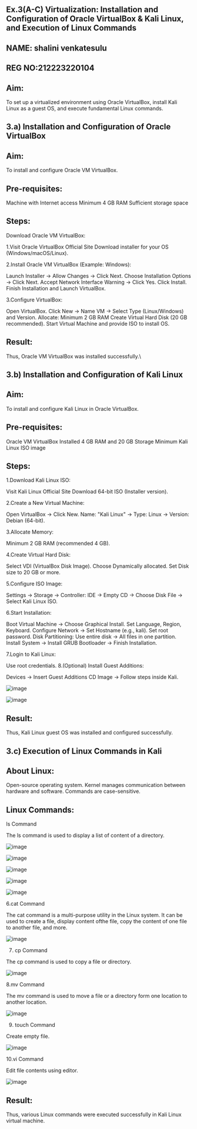 ## Ex.3(A-C) Virtualization: Installation and Configuration of Oracle VirtualBox & Kali Linux, and Execution of Linux Commands
## NAME: shalini venkatesulu
## REG NO:212223220104
## Aim:
To set up a virtualized environment using Oracle VirtualBox, install Kali Linux as a guest OS, and execute fundamental Linux commands.

## 3.a) Installation and Configuration of Oracle VirtualBox
## Aim:
To install and configure Oracle VM VirtualBox.

## Pre-requisites:
Machine with Internet access
Minimum 4 GB RAM
Sufficient storage space

## Steps:
Download Oracle VM VirtualBox:

1.Visit Oracle VirtualBox Official Site
Download installer for your OS (Windows/macOS/Linux).

2.Install Oracle VM VirtualBox (Example: Windows):

Launch Installer → Allow Changes → Click Next.
Choose Installation Options → Click Next.
Accept Network Interface Warning → Click Yes.
Click Install.
Finish Installation and Launch VirtualBox.

3.Configure VirtualBox:

Open VirtualBox.
Click New → Name VM → Select Type (Linux/Windows) and Version.
Allocate:
Minimum 2 GB RAM
Create Virtual Hard Disk (20 GB recommended).
Start Virtual Machine and provide ISO to install OS.

## Result:

Thus, Oracle VM VirtualBox was installed successfully.\

## 3.b) Installation and Configuration of Kali Linux
## Aim:
To install and configure Kali Linux in Oracle VirtualBox.

## Pre-requisites:
Oracle VM VirtualBox Installed
4 GB RAM and 20 GB Storage Minimum
Kali Linux ISO image
## Steps:
1.Download Kali Linux ISO:

Visit Kali Linux Official Site
Download 64-bit ISO (Installer version).

2.Create a New Virtual Machine:

Open VirtualBox → Click New.
Name: "Kali Linux" → Type: Linux → Version: Debian (64-bit).

3.Allocate Memory:

Minimum 2 GB RAM (recommended 4 GB).

4.Create Virtual Hard Disk:

Select VDI (VirtualBox Disk Image).
Choose Dynamically allocated.
Set Disk size to 20 GB or more.

5.Configure ISO Image:

Settings → Storage → Controller: IDE → Empty CD → Choose Disk File → Select Kali Linux ISO.

6.Start Installation:

Boot Virtual Machine → Choose Graphical Install.
Set Language, Region, Keyboard.
Configure Network → Set Hostname (e.g., kali).
Set root password.
Disk Partitioning: Use entire disk → All files in one partition.
Install System → Install GRUB Bootloader → Finish Installation.

7.Login to Kali Linux:

Use root credentials.
8.(Optional) Install Guest Additions:

Devices → Insert Guest Additions CD Image → Follow steps inside Kali.


![image](https://github.com/user-attachments/assets/ac541158-087a-4aa6-9496-b9aa65c6f1dd)

![image](https://github.com/user-attachments/assets/ac11f6c7-7ddf-484a-970c-b60d54c36de6)

## Result:
Thus, Kali Linux guest OS was installed and configured successfully.

## 3.c) Execution of Linux Commands in Kali
## About Linux:
Open-source operating system.
Kernel manages communication between hardware and software.
Commands are case-sensitive.
## Linux Commands:
ls Command

The ls command is used to display a list of content of a directory.

![image](https://github.com/user-attachments/assets/beb8e895-665f-40f0-a24c-42187945f894)

![image](https://github.com/user-attachments/assets/86bf20a3-2670-47fe-b950-1b636bb8adae)

![image](https://github.com/user-attachments/assets/35795cbe-59f1-4f3f-9549-b3fc38cdfb00)

![image](https://github.com/user-attachments/assets/e09068f5-ff02-4df6-b2f4-e21293c19a00)

![image](https://github.com/user-attachments/assets/2378c67f-c486-4a7e-b029-6b982eb39b5b)

6.cat Command

The cat command is a multi-purpose utility in the Linux system. It can be used to create a file, display content ofthe file, copy the content of one file to another file, and more.

![image](https://github.com/user-attachments/assets/7c2d87b6-5145-440d-b3be-1ae66ba6374c)



7. cp Command

The cp command is used to copy a file or directory.


![image](https://github.com/user-attachments/assets/17e94844-4254-4af0-ba9a-a55186be0713)

8.mv Command

The mv command is used to move a file or a directory form one location to another location.

![image](https://github.com/user-attachments/assets/3ce3c58d-f380-4a73-84cd-242c352af470)

9. touch Command

Create empty file.

![image](https://github.com/user-attachments/assets/1363ff92-a254-4494-9b39-5f9bfcc36508)

10.vi Command

Edit file contents using editor.

![image](https://github.com/user-attachments/assets/66051e43-9f55-4d63-a100-6ee34640fa91)


## Result:
Thus, various Linux commands were executed successfully in Kali Linux virtual machine.















